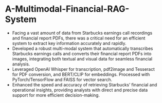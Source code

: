 # A-Multimodal-Financial-RAG-System
- Facing a vast amount of data from Starbucks earnings call recordings and financial report PDFs, there was a
critical need for an efficient system to extract key information accurately and rapidly.
- Developed a robust multi-modal system that automatically transcribes Starbucks earnings calls and converts their
financial report PDFs into images, integrating both textual and visual data for seamless financial analysis.
- Leveraged OpenAI Whisper for transcription, pdf2image and Tesseract for PDF conversion, and BERT/CLIP for
embeddings. Processed with PyTorch/TensorFlow and FAISS for vector search.
- Enhanced the speed and accuracy of retrieving Starbucks’ financial and operational insights, providing analysts
with direct and precise data support for more efficient decision-making.
